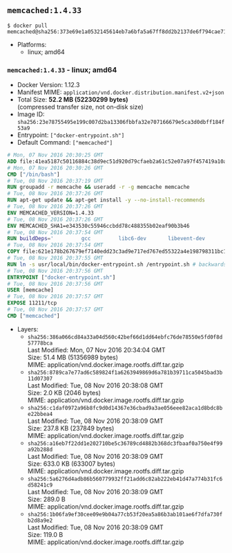 ## `memcached:1.4.33`

```console
$ docker pull memcached@sha256:373e69e1a0532145614eb7a6bfa5a67ff8dd2b2137de6f794cae7141fb7ae1b1
```

-	Platforms:
	-	linux; amd64

### `memcached:1.4.33` - linux; amd64

-	Docker Version: 1.12.3
-	Manifest MIME: `application/vnd.docker.distribution.manifest.v2+json`
-	Total Size: **52.2 MB (52230299 bytes)**  
	(compressed transfer size, not on-disk size)
-	Image ID: `sha256:23e78755495e199c007d2ba13306fbbfa32e707166679e5ca3d0dbff184f53a9`
-	Entrypoint: `["docker-entrypoint.sh"]`
-	Default Command: `["memcached"]`

```dockerfile
# Mon, 07 Nov 2016 20:30:25 GMT
ADD file:41ea5187c50116884c38d9ec51d920d79cfaeb2a61c52e07a97f457419a10a4f in / 
# Mon, 07 Nov 2016 20:30:26 GMT
CMD ["/bin/bash"]
# Tue, 08 Nov 2016 20:37:19 GMT
RUN groupadd -r memcache && useradd -r -g memcache memcache
# Tue, 08 Nov 2016 20:37:26 GMT
RUN apt-get update && apt-get install -y --no-install-recommends 		libevent-2.0-5 	&& rm -rf /var/lib/apt/lists/*
# Tue, 08 Nov 2016 20:37:26 GMT
ENV MEMCACHED_VERSION=1.4.33
# Tue, 08 Nov 2016 20:37:26 GMT
ENV MEMCACHED_SHA1=e343530c55946ccbdd78c488355b02eaf90b3b46
# Tue, 08 Nov 2016 20:37:54 GMT
RUN buildDeps=' 		gcc 		libc6-dev 		libevent-dev 		make 		perl 		wget 	' 	&& set -x 	&& apt-get update && apt-get install -y $buildDeps --no-install-recommends 	&& rm -rf /var/lib/apt/lists/* 	&& wget -O memcached.tar.gz "http://memcached.org/files/memcached-$MEMCACHED_VERSION.tar.gz" 	&& echo "$MEMCACHED_SHA1  memcached.tar.gz" | sha1sum -c - 	&& mkdir -p /usr/src/memcached 	&& tar -xzf memcached.tar.gz -C /usr/src/memcached --strip-components=1 	&& rm memcached.tar.gz 	&& cd /usr/src/memcached 	&& ./configure 	&& make -j$(nproc) 	&& make install 	&& cd / && rm -rf /usr/src/memcached 	&& apt-get purge -y --auto-remove $buildDeps
# Tue, 08 Nov 2016 20:37:54 GMT
COPY file:621e178b267679ef7140edd23c3ad9e717ed767ed55322a4e198798311bc1d36 in /usr/local/bin/ 
# Tue, 08 Nov 2016 20:37:55 GMT
RUN ln -s usr/local/bin/docker-entrypoint.sh /entrypoint.sh # backwards compat
# Tue, 08 Nov 2016 20:37:56 GMT
ENTRYPOINT ["docker-entrypoint.sh"]
# Tue, 08 Nov 2016 20:37:56 GMT
USER [memcache]
# Tue, 08 Nov 2016 20:37:57 GMT
EXPOSE 11211/tcp
# Tue, 08 Nov 2016 20:37:57 GMT
CMD ["memcached"]
```

-	Layers:
	-	`sha256:386a066cd84a33a04d560c42bef66d1dd64ebfc76de78550e5fd0f8d57778bca`  
		Last Modified: Mon, 07 Nov 2016 20:34:04 GMT  
		Size: 51.4 MB (51356989 bytes)  
		MIME: application/vnd.docker.image.rootfs.diff.tar.gzip
	-	`sha256:8789ca7e77ad6c589824f1a6263949869d6a781b39711ca5045bad3b11d07307`  
		Last Modified: Tue, 08 Nov 2016 20:38:08 GMT  
		Size: 2.0 KB (2046 bytes)  
		MIME: application/vnd.docker.image.rootfs.diff.tar.gzip
	-	`sha256:c1daf0972a96b8fc9d0d14367e36cbad9a3ae056eee82aca1d8bdc8be22bbea4`  
		Last Modified: Tue, 08 Nov 2016 20:38:09 GMT  
		Size: 237.8 KB (237849 bytes)  
		MIME: application/vnd.docker.image.rootfs.diff.tar.gzip
	-	`sha256:a16eb7f22dd1e202710be5c36789cd4882b368dc3fbaaf0a750e4f99a92b288d`  
		Last Modified: Tue, 08 Nov 2016 20:38:09 GMT  
		Size: 633.0 KB (633007 bytes)  
		MIME: application/vnd.docker.image.rootfs.diff.tar.gzip
	-	`sha256:5a6276d4adb86b560779932ff21add6c82ab222eb41d47a774b31fc6d58241c9`  
		Last Modified: Tue, 08 Nov 2016 20:38:09 GMT  
		Size: 289.0 B  
		MIME: application/vnd.docker.image.rootfs.diff.tar.gzip
	-	`sha256:1b06fa9ef30cee09e9b04a77cb53f20ea5a86b3ab101ae6f7dfa730fb2d8a9e2`  
		Last Modified: Tue, 08 Nov 2016 20:38:09 GMT  
		Size: 119.0 B  
		MIME: application/vnd.docker.image.rootfs.diff.tar.gzip
